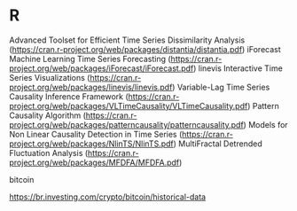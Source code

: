 # R

Advanced Toolset for Efficient Time Series Dissimilarity Analysis (https://cran.r-project.org/web/packages/distantia/distantia.pdf)
iForecast	Machine Learning Time Series Forecasting (https://cran.r-project.org/web/packages/iForecast/iForecast.pdf)
linevis	Interactive Time Series Visualizations (https://cran.r-project.org/web/packages/linevis/linevis.pdf)
Variable-Lag Time Series Causality Inference Framework (https://cran.r-project.org/web/packages/VLTimeCausality/VLTimeCausality.pdf)
Pattern Causality Algorithm (https://cran.r-project.org/web/packages/patterncausality/patterncausality.pdf)
Models for Non Linear Causality Detection in Time Series (https://cran.r-project.org/web/packages/NlinTS/NlinTS.pdf)
MultiFractal Detrended Fluctuation Analysis (https://cran.r-project.org/web/packages/MFDFA/MFDFA.pdf)


bitcoin 

https://br.investing.com/crypto/bitcoin/historical-data

